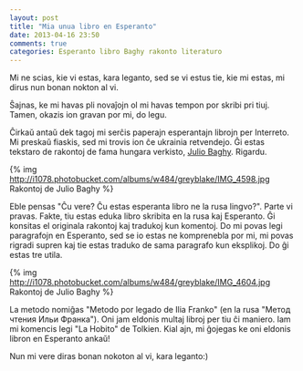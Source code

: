 ```yaml
---
layout: post
title: "Mia unua libro en Esperanto"
date: 2013-04-16 23:50
comments: true
categories: Esperanto libro Baghy rakonto literaturo
---
```


Mi ne scias, kie vi estas, kara leganto, sed se vi estus tie, kie mi estas, mi dirus nun bonan nokton al vi.

Ŝajnas, ke mi havas pli novaĵojn ol mi havas tempon por skribi pri tiuj.
Tamen, okazis ion gravan por mi, do legu.

Ĉirkaŭ antaŭ dek tagoj mi serĉis paperajn esperantajn librojn per Interreto.
Mi preskaŭ fiaskis, sed mi trovis ion ĉe ukrainia retvendejo. Ĝi estas tekstaro
de rakontoj de fama hungara verkisto, [Julio Baghy](http://eo.wikipedia.org/wiki/Julio_Baghy).
Rigardu.


{% img http://i1078.photobucket.com/albums/w484/greyblake/IMG_4598.jpg Rakontoj de Julio Baghy %}

Eble pensas "Ĉu vere? Ĉu estas esperanta libro ne la rusa lingvo?". Parte vi pravas.
Fakte, tiu estas eduka libro skribita en la rusa kaj Esperanto. Ĝi konsitas el originala rakontoj
kaj tradukoj kun komentoj. Do mi povas legi paragrafojn en Esperanto, sed se io estas ne komprenebla
por mi, mi povas rigradi supren kaj tie estas traduko de sama paragrafo kun eksplikoj.
Do ĝi estas tre utila.

{% img http://i1078.photobucket.com/albums/w484/greyblake/IMG_4604.jpg Rakontoj de Julio Baghy %}

La metodo nomiĝas "Metodo por legado de Ilia Franko" (en la rusa "Метод чтения Ильи Франка").
Oni jam eldonis multaj libroj per tiu ĉi maniero. Iam mi komencis legi "La Hobito" de Tolkien.
Kial ajn, mi ĝojegas ke oni eldonis libron en Esperanto ankaŭ!

Nun mi vere diras bonan nokoton al vi, kara leganto:)
